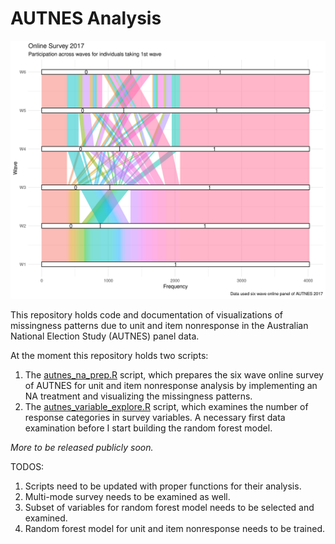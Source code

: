 # AUTNES Analysis

<p align="center">
<img src="figures/generated/alluvial_attrition.png" width="650">
</p>

This repository holds code and documentation of visualizations of missingness patterns due to unit and item nonresponse in the Australian National Election Study (AUTNES) panel data.

At the moment this repository holds two scripts:
1. The [autnes_na_prep.R](./scripts/autnes_na_prep.R) script, which prepares the six wave online survey of AUTNES for unit and item nonresponse analysis by implementing an NA treatment and visualizing the missingness patterns. 
2. The [autnes_variable_explore.R](./script/autnes_variable_explore.R) script, which examines the number of response categories in survey variables. A necessary first data examination before I start building the random forest model. 

*More to be released publicly soon.*

TODOS:
1. Scripts need to be updated with proper functions for their analysis. 
2. Multi-mode survey needs to be examined as well.
3. Subset of variables for random forest model needs to be selected and examined. 
4. Random forest model for unit and item nonresponse needs to be trained. 






